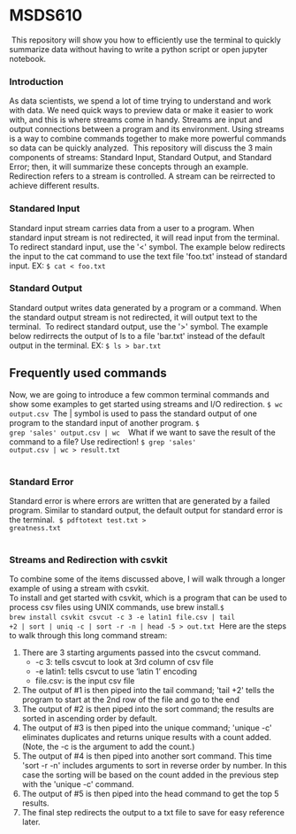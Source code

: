 # MSDS610
​
This repository will show you how to efficiently use the terminal to quickly summarize data without having to write a python script or open jupyter notebook.
​
​
### Introduction
As data scientists, we spend a lot of time trying to understand and work with data.  We need quick ways to preview data or make it easier to work with, and this is where streams come in handy.  Streams are input and output connections between a program and its environment.  Using streams is a way to combine commands together to make more  powerful commands so data can be quickly analyzed.
​
This repository will discuss the 3 main components of streams:  Standard Input, Standard Output, and Standard Error; then, it will summarize these concepts through an example.
Redirection refers to a stream is controlled.  A stream can be reirrected to achieve different results.
​
​
### Standared Input
Standard input stream carries data from a user to a program.  When standard input stream is not redirected, it will read input from the terminal.  
​
To redirect standard input, use the '<' symbol.  The example below redirects the input to the cat command to use the text file 'foo.txt' instead of standard input.
EX:  <code>$ cat \< foo.txt</code>
​
​
### Standard Output
Standard output writes data generated by a program or a command. When the standard output stream is not redirected, it will output text to the terminal.
​
To redirect standard output, use the '>' symbol. The example below redirrects the output of ls to a file 'bar.txt' instead of the default output in the terminal.
EX:  <code>$ ls > bar.txt</code>
​
​
## Frequently used commands
Now, we are going to introduce a few common terminal commands and show some examples to get started using streams and I/O redirection.
<code>$ wc output.csv</code>
​
The | symbol is used to pass the standard output of one program to the standard input of another program.
<code>$ grep 'sales' output.csv | wc </code> 
​
What if we want to save the result of the command to a file?  Use redirection!
<code>$ grep 'sales' output.csv | wc > result.txt </code>  
​
​
### Standard Error
Standard error is where errors are written that are generated by a failed program.  Similar to standard output, the default output for standard error is the terminal.
​
<code>$ pdftotext test.txt > greatness.txt </code>  
​
​
### Streams and Redirection with csvkit
To combine some of the items discussed above, I will walk through a longer example of using a stream with csvkit.  
​
To install and get started with csvkit, which is a program that can be used to process csv files using UNIX commands, use brew install.<code>$ brew install csvkit</code>
​
<code>csvcut -c 3 -e latin1 file.csv | tail +2 | sort | uniq -c | sort -r -n | head -5 > out.txt</code>
​
Here are the steps to walk through this long command stream:  
1.  There are 3 starting arguments passed into the csvcut command.  
    -  -c 3: tells csvcut to look at 3rd column of csv file
    - -e latin1: tells csvcut to use ‘latin 1’ encoding
    - file.csv:  is the input csv file
2.  The output of #1 is then piped into the tail command; 'tail +2' tells the program to start at the 2nd row of the file and go to the end
3.  The output of #2 is then piped into the sort command; the results are sorted in ascending order by default.
4.  The output of #3 is then piped into the unique command; 'unique -c' eliminates duplicates and returns unique results with a count added.  (Note, the -c is the argument to add the count.)
5.  The output of #4 is then piped into another sort command.  This time 'sort -r -n' includes arguments to sort in reverse order by number.  In this case the sorting will be based on the count added in the previous step with the 'unique -c' command.
6.  The output of #5 is then piped into the head command to get the top 5 results.
7.  The final step redirects the output to a txt file to save for easy reference later.
